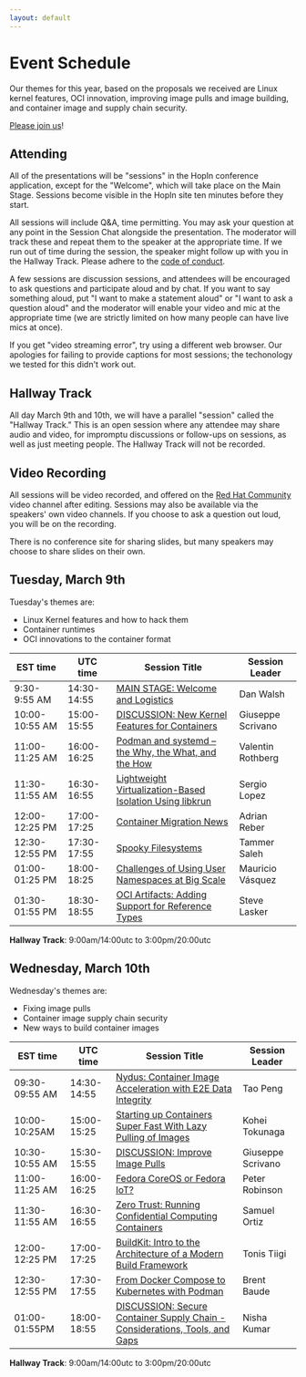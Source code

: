 ```yaml
---
layout: default
---
```



# Event Schedule

Our themes for this year, based on the proposals we received are Linux kernel
features, OCI innovation, improving image pulls and image building, and container
image and supply chain security.

[Please join us](/register)!

## Attending

All of the presentations will be "sessions" in the HopIn conference application, except for the "Welcome", which will take place on the Main Stage. Sessions become visible in the HopIn site ten minutes before they start.  

All sessions will include Q&A, time permitting.  You may ask your question at any point in the Session Chat alongside the presentation.  The moderator will track these and repeat them to the speaker at the appropriate time.  If we run out of time during the session, the speaker might follow up with you in the Hallway Track.  Please adhere to the [code of conduct](/conduct).

A few sessions are discussion sessions, and attendees will be encouraged to ask questions and participate aloud and by chat.  If you want to say something aloud, put "I want to make a statement aloud" or "I want to ask a question aloud" and the moderator will enable your video and mic at the appropriate time (we are strictly limited on how many people can have live mics at once).

If you get "video streaming error", try using a different web browser.  Our apologies for failing to provide captions for most sessions; the techonology we tested for this didn't work out.

## Hallway Track

All day March 9th and 10th, we will have a parallel "session" called the "Hallway Track."  This is an open session where any attendee may share audio and video, for impromptu discussions or follow-ups on sessions, as well as just meeting people.  The Hallway Track will not be recorded.

## Video Recording

All sessions will be video recorded, and offered on the [Red Hat Community](https://www.youtube.com/c/RedHatCommunity) video channel after editing.  Sessions may also be available via the speakers' own video channels.  If you choose to ask a question out loud, you will be on the recording.

There is no conference site for sharing slides, but many speakers may choose to share slides on their own.


## Tuesday, March 9th

Tuesday's themes are:

* Linux Kernel features and how to hack them
* Container runtimes
* OCI innovations to the container format


| EST time | UTC time | Session Title | Session Leader |
| ---------- | ------ | ---------------------------------------- | ---------- |
| 9:30-9:55 AM | 14:30-14:55 | [MAIN STAGE: Welcome and Logistics](/sessions/welcomeand) | Dan Walsh |
| 10:00-10:55 AM | 15:00-15:55 | [DISCUSSION: New Kernel Features for Containers](/sessions/newkernelf) | Giuseppe Scrivano |
| 11:00-11:25 AM | 16:00-16:25 | [Podman and systemd – the Why, the What, and the How](/sessions/podmanands) | Valentin Rothberg |
| 11:30-11:55 AM | 16:30-16:55 | [Lightweight Virtualization-Based Isolation Using libkrun](/sessions/lightweigh) | Sergio Lopez |
| 12:00-12:25 PM | 17:00-17:25 | [Container Migration News](/sessions/containerm) | Adrian Reber |
| 12:30-12:55 PM | 17:30-17:55 | [Spooky Filesystems](/sessions/spookyfile) | Tammer Saleh |
| 01:00-01:25 PM | 18:00-18:25 | [Challenges of Using User Namespaces at Big Scale](/sessions/challenges) | Mauricio Vásquez |
| 01:30-01:55 PM | 18:30-18:55 | [OCI Artifacts: Adding Support for Reference Types](/sessions/ociartifac) | Steve Lasker |

**Hallway Track**: 9:00am/14:00utc to 3:00pm/20:00utc

## Wednesday, March 10th

Wednesday's themes are:

* Fixing image pulls
* Container image supply chain security
* New ways to build container images

| EST time | UTC time | Session Title | Session Leader |
| -------- | ------ | ---------------------------------------- | ---------- |
| 09:30-09:55 AM | 14:30-14:55 | [Nydus: Container Image Acceleration with E2E Data Integrity](/sessions/nydusconta) | Tao Peng |
| 10:00-10:25AM | 15:00-15:25 | [Starting up Containers Super Fast With Lazy Pulling of Images](/sessions/startingup) | Kohei Tokunaga |
| 10:30-10:55 AM | 15:30-15:55 | [DISCUSSION: Improve Image Pulls ](/sessions/improveima) | Giuseppe Scrivano |
| 11:00-11:25 AM | 16:00-16:25 | [Fedora CoreOS or Fedora IoT?](/sessions/coreosiot) | Peter Robinson |
| 11:30-11:55 AM | 16:30-16:55 | [Zero Trust: Running Confidential Computing Containers](/sessions/zerotrustr) | Samuel Ortiz |
| 12:00-12:25 PM | 17:00-17:25 | [BuildKit: Intro to the Architecture of a Modern Build Framework](/sessions/buildkitin) | Tonis Tiigi |
| 12:30-12:55 PM | 17:30-17:55 | [From Docker Compose to Kubernetes with Podman](/sessions/fromdocker) | Brent Baude |
| 01:00-01:55PM | 18:00-18:55 | [DISCUSSION: Secure Container Supply Chain - Considerations, Tools, and Gaps](/sessions/securecont) | Nisha Kumar |

**Hallway Track**: 9:00am/14:00utc to 3:00pm/20:00utc

